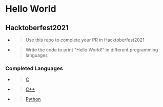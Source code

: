 # Hello World 
## Hacktoberfest2021

- > Use this repo to complete your PR in Hacktoberfest2021 
- > Write the code to print "Hello World!" in different programming languages
### Completed Languages
- > [C](https://github.com/afashani/Hello-World-Hacktoberfest2021-/blob/main/helloworld.c)
- > [C++](https://github.com/afashani/Hello-World-Hacktoberfest2021-/blob/main/helloworld.cpp)
- > [Python](https://github.com/afashani/Hello-World-Hacktoberfest2021-/blob/main/helloworld.py)

